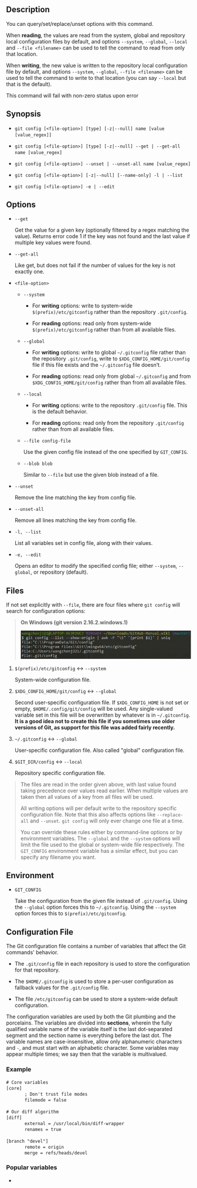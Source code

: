 ## Description

You can query/set/replace/unset options with this command.

When **reading**, the values are read from the system, global and repository local configuration files by default, and options `--system`, `--global`, `--local` and `--file <filename>` can be used to tell the command to read from only that location.

When **writing**, the new value is written to the repository local configuration file by default, and options `--system`, `--global`, `--file <filename>` can be used to tell the command to write to that location (you can say `--local` but that is the default).

This command will fail with non-zero status upon error

## Synopsis

- `git config [<file-option>] [type] [-z|--null] name [value [value_regex]]`

- `git config [<file-option>] [type] [-z|--null] --get | --get-all name [value_regex]`

- `git config [<file-option>] --unset | --unset-all name [value_regex]`

- `git config [<file-option>] [-z|--null] [--name-only] -l | --list`

- `git config [<file-option>] -e | --edit`

## Options

- `--get`

    Get the value for a given key (optionally filtered by a regex matching the value). Returns error code 1 if the key was not found and the last value if multiple key values were found.

- `--get-all`

    Like get, but does not fail if the number of values for the key is not exactly one.

- `<file-option>`

    - `--system`
    
        - For **writing** options: write to system-wide `$(prefix)/etc/gitconfig` rather than the repository `.git/config`.
        
        - For **reading** options: read only from system-wide `$(prefix)/etc/gitconfig` rather than from all available files.
    
    - `--global`
    
        - For **writing** options: write to global `~/.gitconfig` file rather than the repository `.git/config`, write to `$XDG_CONFIG_HOME/git/config` file if this file exists and the `~/.gitconfig` file doesn’t.

        - For **reading** options: read only from global `~/.gitconfig` and from `$XDG_CONFIG_HOME/git/config` rather than from all available files.
    
    - `--local`
    
        - For **writing** options: write to the repository `.git/config` file. This is the default behavior.

        - For **reading** options: read only from the repository `.git/config` rather than from all available files.
    
    - `--file config-file`
    
        Use the given config file instead of the one specified by `GIT_CONFIG`.
    
    - `--blob blob`
    
        Similar to `--file` but use the given blob instead of a file.

- `--unset`

    Remove the line matching the key from config file.

- `--unset-all`

    Remove all lines matching the key from config file.

- `-l, --list`

    List all variables set in config file, along with their values.

- `-e, --edit`

    Opens an editor to modify the specified config file; either `--system`, `--global`, or repository (default).

## Files

If not set explicitly with `--file`, there are four files where `git config` will search for configuration options:

> **On Windows (git version 2.16.2.windows.1)**
> 
> ![](../img/git-config/git_config_list_show_origin.png?raw=true)

1. `$(prefix)/etc/gitconfig` :left_right_arrow: `--system`

    System-wide configuration file.

2. `$XDG_CONFIG_HOME/git/config` :left_right_arrow: `--global`

    Second user-specific configuration file. If `$XDG_CONFIG_HOME` is not set or empty, `$HOME/.config/git/config` will be used. Any single-valued variable set in this file will be overwritten by whatever is in `~/.gitconfig`. **It is a good idea not to create this file if you sometimes use older versions of Git, as support for this file was added fairly recently.**

3. `~/.gitconfig` :left_right_arrow: `--global`

    User-specific configuration file. Also called "global" configuration file.

4. `$GIT_DIR/config` :left_right_arrow: `--local`

    Repository specific configuration file.

> The files are read in the order given above, with last value found taking precedence over values read earlier. When multiple values are taken then all values of a key from all files will be used.
> 
> All writing options will per default write to the repository specific configuration file. Note that this also affects options like `--replace-all` and `--unset`. `git config` will only ever change one file at a time.
> 
> You can override these rules either by command-line options or by environment variables. The `--global` and the `--system` options will limit the file used to the global or system-wide file respectively. The `GIT_CONFIG` environment variable has a similar effect, but you can specify any filename you want.

## Environment

- `GIT_CONFIG`

    Take the configuration from the given file instead of `.git/config`. Using the `--global` option forces this to `~/.gitconfig`. Using the `--system` option forces this to `$(prefix)/etc/gitconfig`.

## Configuration File

The Git configuration file contains a number of variables that affect the Git commands' behavior.

- The `.git/config` file in each repository is used to store the configuration for that repository.

- The `$HOME/.gitconfig` is used to store a per-user configuration as fallback values for the `.git/config` file.

- The file `/etc/gitconfig` can be used to store a system-wide default configuration.

The configuration variables are used by both the Git plumbing and the porcelains. The variables are divided into **sections**, wherein the fully qualified variable name of the variable itself is the last dot-separated segment and the section name is everything before the last dot. The variable names are case-insensitive, allow only alphanumeric characters and `-`, and must start with an alphabetic character. Some variables may appear multiple times; we say then that the variable is multivalued.

### Example

```
# Core variables
[core]
       ; Don't trust file modes
       filemode = false

# Our diff algorithm
[diff]
       external = /usr/local/bin/diff-wrapper
       renames = true

[branch "devel"]
       remote = origin
       merge = refs/heads/devel
```

### Popular variables

- 

